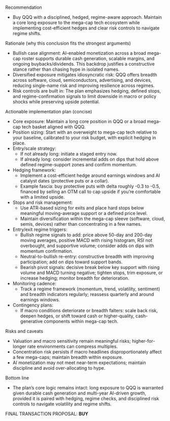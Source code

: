 Recommendation
- Buy QQQ with a disciplined, hedged, regime-aware approach. Maintain a core long exposure to the mega-cap tech ecosystem while implementing cost-efficient hedges and clear risk controls to navigate regime shifts.

Rationale (why this conclusion fits the strongest arguments)
- Bullish case alignment: AI-enabled monetization across a broad mega-cap roster supports durable cash generation, scalable margins, and ongoing buybacks/dividends. This backdrop justifies a constructive stance rather than chasing hype in isolated names.
- Diversified exposure mitigates idiosyncratic risk: QQQ offers breadth across software, cloud, semiconductors, advertising, and devices, reducing single-name risk and improving resilience across regimes.
- Risk controls are built in: The plan emphasizes hedging, defined stops, and regime-confirmation signals to limit downside in macro or policy shocks while preserving upside potential.

Actionable implementation plan (concise)
- Core exposure: Maintain a long core position in QQQ or a broad mega-cap tech basket aligned with QQQ.
- Position sizing: Start with an overweight to mega-cap tech relative to your baseline, calibrated to your risk budget, with explicit hedging in place.
- Entry/scale strategy:
  - If not already long: initiate a staged entry now.
  - If already long: consider incremental adds on dips that hold above defined regime-support zones and confirm momentum.
- Hedging framework:
  - Implement a cost-efficient hedge around earnings windows and AI catalyst dates (protective puts or a collar).
  - Example fascia: buy protective puts with delta roughly -0.3 to -0.5, financed by selling an OTM call to cap upside if you’re comfortable with a limited upside.
- Stops and risk management:
  - Use ATR-based sizing for exits and place hard stops below meaningful moving-average support or a defined price level.
  - Maintain diversification within the mega-cap sleeve (software, cloud, semis, devices) rather than concentrating in a few names.
- Entry/exit regime triggers:
  - Bullish regime signals to add: price above 50-day and 200-day moving averages, positive MACD with rising histogram, RSI not overbought, and supportive volume; consider adds on dips with momentum confirmation.
  - Neutral-to-bullish re-entry: constructive breadth with improving participation; add on dips toward support bands.
  - Bearish pivot signals: decisive break below key support with rising volume and MACD turning negative; tighten stops, trim exposure, or increase hedging; monitor breadth for deterioration.
- Monitoring cadence:
  - Track a regime framework (momentum, trend, volatility, sentiment) and breadth indicators regularly; reassess quarterly and around earnings windows.
- Contingency plans:
  - If macro conditions deteriorate or breadth falters: scale back risk, deepen hedges, or shift toward cash or higher-quality, cash-generative components within mega-cap tech.

Risks and caveats
- Valuation and macro sensitivity remain meaningful risks; higher-for-longer rate environments can compress multiples.
- Concentration risk persists if macro headlines disproportionately affect a few mega-caps; maintain breadth within exposure.
- AI monetization may not meet near-term expectations; maintain discipline and avoid over-allocating to hype.

Bottom line
- The plan’s core logic remains intact: long exposure to QQQ is warranted given durable cash generation and multi-year AI-driven growth, provided it is paired with hedging, regime checks, and disciplined risk controls to navigate volatility and regime shifts.

FINAL TRANSACTION PROPOSAL: **BUY**